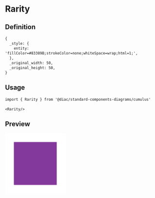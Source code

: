 # Rarity

## Definition

```
{
  _style: { 
    entity: 'fillColor=#83389B;strokeColor=none;whiteSpace=wrap;html=1;',
  },
  _original_width: 50,
  _original_height: 50,
}
```

## Usage

```
import { Rarity } from '@diac/standard-components-diagrams/cumulus'

<Rarity/>
```

## Preview

<img src="./rarity.png" width="200"/>
